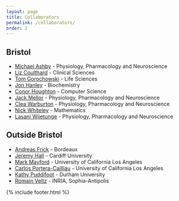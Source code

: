 ```yaml
---
layout: page
title: Collaborators
permalink: /collaborators/
order: 2
---
```


## Bristol
- [Michael Ashby](http://www.bristol.ac.uk/phys-pharm/people/michael-c-ashby) - Physiology, Pharmacology and Neuroscience
- [Liz Coulthard](http://www.bristol.ac.uk/clinical-sciences/people/liz-j-coulthard/) - Clinical Sciences
- [Tom Gorochowski](https://biocomputelab.github.io/) - Life Sciences
- [Jon Hanley](https://hanleylab.site123.me) - Biochemistry
- [Conor Houghton](https://www.cs.bris.ac.uk/home/cscjh/) - Computer Science
- [Jack Mellor](http://www.bris.ac.uk/synaptic/people/66711) - Physiology, Pharmacology and Neuroscience
- [Clea Warburton](http://www.bristol.ac.uk/phys-pharm/people/clea-c-warburton) - Physiology, Pharmacology and Neuroscience
- [Nick Whiteley](https://people.maths.bris.ac.uk/~manpw) - Mathematics
- [Lasani Wijetunge](https://research-information.bris.ac.uk/en/persons/lasani-s-wijetunge(6303a115-6707-467d-aaac-d1cbef045656).html) - Physiology, Pharmacology and Neuroscience

## Outside Bristol
- [Andreas Frick](https://neurocentre-magendie.fr/recherche/Frick/descriptionTeam.php) - Bordeaux
- [Jeremy Hall](https://www.cardiff.ac.uk/people/view/57718-hall-jeremy) - Cardiff University
- [Mark Mayford](https://medschool.ucsd.edu/education/neurograd/faculty/Pages/mark-mayford.aspx) - University of California Los Angeles
- [Carlos Portera-Cailliau](http://porteralab.neurology.ucla.edu/) - University of California Los Angeles
- [Kathy Puddifoot](http://www.birmingham.ac.uk/staff/profiles/philosophy/puddifood-kathy.aspx) - Durham University
- [Romain Veltz](http://romainveltz.pythonanywhere.com/) - INRIA, Sophia-Antipolis

{% include footer.html %}
